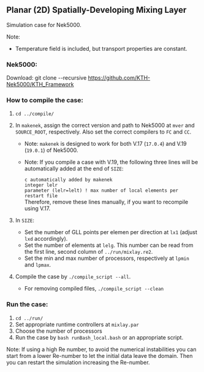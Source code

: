 ## Planar (2D) Spatially-Developing Mixing Layer
Simulation case for Nek5000.  

Note: 
   * Temperature field is included, but transport properties are constant. 

### Nek5000:
Download:
git clone --recursive https://github.com/KTH-Nek5000/KTH_Framework

### How to compile the case:
  1. `cd ../compile/`
  2. In `makenek`, assign the correct version and path to Nek5000 at `mver` and `SOURCE_ROOT`, respectively. Also set the correct compilers to `FC` and `CC`.
     * Note: `makenek` is designed to work for both V.17 (`17.0.4`) and V.19 (`19.0.1`) of Nek5000.
     * Note: If you compile a case with V.19, the following three lines will be automatically added at the end of `SIZE`:

          `c automatically added by makenek`<br/>
          `integer lelr`<br/>
          `parameter (lelr=lelt) ! max number of local elements per restart file`<br/>
       Therefore, remove these lines manually, if you want to recompile using V.17.

  3. In `SIZE`:
     * Set the number of GLL points per elemen per direction at `lx1` (adjust `lxd` accordingly).
     * Set the number of elements at `lelg`. This number can be read from the first line, second column of `../run/mixlay.re2`.
     * Set the min and max number of processors, respectively at `lpmin` and `lpmax`.
  4. Compile the case by `./compile_script --all`.
     * For removing compiled files, `./compile_script --clean`

### Run the case:
  1. `cd ../run/`
  2. Set appropriate runtime controllers at `mixlay.par`
  3. Choose the number of processors
  4. Run the case by `bash runBash_local.bash` or an appropriate script. 

Note: If using a high Re number, to avoid the numerical instabilities you can start from a lower Re-number to let the initial data leave the domain. Then you can restart the simulation increasing the Re-number. 
